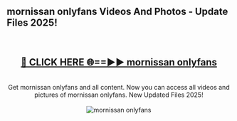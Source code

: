 <h2>mornissan onlyfans Videos And Photos - Update Files 2025!</h2>
<br>
<div align="center">
<h2><a href="https://linkcuts.com/hfmhzwbr" rel="nofollow">🔴 CLICK HERE 🌐==►► mornissan onlyfans</a></h2>
<br>
Get mornissan onlyfans and all content. Now you can access all videos and pictures of mornissan onlyfans. New Updated Files 2025!
<br>
<br>
<a href="https://linkcuts.com/hfmhzwbr" rel="nofollow" data-target="animated-image.originalLink"><img src="https://i.ibb.co.com/WyWwxjT/player-gif2.gif" alt="mornissan onlyfans" style="max-width: 100%; display: inline-block;" data-target="animated-image.originalImage"></a>
</div>
<br>